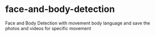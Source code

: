 # face-and-body-detection
Face and Body Detection with movement body language and save the photos and videos for specific movement

